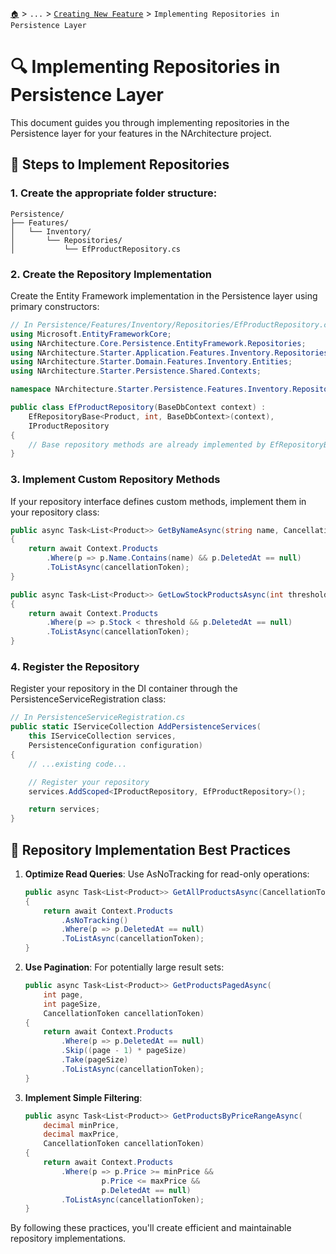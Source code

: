 [`🏠`](../../README.md) > `...` > [`Creating New Feature`](./README.md) > `Implementing Repositories in Persistence Layer`

# 🔍 Implementing Repositories in Persistence Layer

This document guides you through implementing repositories in the Persistence layer for your features in the NArchitecture project.

## 🚀 Steps to Implement Repositories

### 1. Create the appropriate folder structure:

```
Persistence/
├── Features/
│   └── Inventory/
│       └── Repositories/
│           └── EfProductRepository.cs
```

### 2. Create the Repository Implementation

Create the Entity Framework implementation in the Persistence layer using primary constructors:

```csharp
// In Persistence/Features/Inventory/Repositories/EfProductRepository.cs
using Microsoft.EntityFrameworkCore;
using NArchitecture.Core.Persistence.EntityFramework.Repositories;
using NArchitecture.Starter.Application.Features.Inventory.Repositories;
using NArchitecture.Starter.Domain.Features.Inventory.Entities;
using NArchitecture.Starter.Persistence.Shared.Contexts;

namespace NArchitecture.Starter.Persistence.Features.Inventory.Repositories;

public class EfProductRepository(BaseDbContext context) :
    EfRepositoryBase<Product, int, BaseDbContext>(context),
    IProductRepository
{
    // Base repository methods are already implemented by EfRepositoryBase
}
```

### 3. Implement Custom Repository Methods

If your repository interface defines custom methods, implement them in your repository class:

```csharp
public async Task<List<Product>> GetByNameAsync(string name, CancellationToken cancellationToken)
{
    return await Context.Products
        .Where(p => p.Name.Contains(name) && p.DeletedAt == null)
        .ToListAsync(cancellationToken);
}

public async Task<List<Product>> GetLowStockProductsAsync(int threshold, CancellationToken cancellationToken)
{
    return await Context.Products
        .Where(p => p.Stock < threshold && p.DeletedAt == null)
        .ToListAsync(cancellationToken);
}
```

### 4. Register the Repository

Register your repository in the DI container through the PersistenceServiceRegistration class:

```csharp
// In PersistenceServiceRegistration.cs
public static IServiceCollection AddPersistenceServices(
    this IServiceCollection services,
    PersistenceConfiguration configuration)
{
    // ...existing code...

    // Register your repository
    services.AddScoped<IProductRepository, EfProductRepository>();

    return services;
}
```

## 🌟 Repository Implementation Best Practices

1. **Optimize Read Queries**: Use AsNoTracking for read-only operations:

   ```csharp
   public async Task<List<Product>> GetAllProductsAsync(CancellationToken cancellationToken)
   {
       return await Context.Products
           .AsNoTracking()
           .Where(p => p.DeletedAt == null)
           .ToListAsync(cancellationToken);
   }
   ```

2. **Use Pagination**: For potentially large result sets:

   ```csharp
   public async Task<List<Product>> GetProductsPagedAsync(
       int page,
       int pageSize,
       CancellationToken cancellationToken)
   {
       return await Context.Products
           .Where(p => p.DeletedAt == null)
           .Skip((page - 1) * pageSize)
           .Take(pageSize)
           .ToListAsync(cancellationToken);
   }
   ```

3. **Implement Simple Filtering**:
   ```csharp
   public async Task<List<Product>> GetProductsByPriceRangeAsync(
       decimal minPrice,
       decimal maxPrice,
       CancellationToken cancellationToken)
   {
       return await Context.Products
           .Where(p => p.Price >= minPrice &&
                    p.Price <= maxPrice &&
                    p.DeletedAt == null)
           .ToListAsync(cancellationToken);
   }
   ```

By following these practices, you'll create efficient and maintainable repository implementations.
